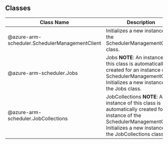 ## Classes
| Class Name | Description |
|---|---|
| @azure-arm-scheduler.SchedulerManagementClient |Initializes a new instance of the SchedulerManagementClient class.|
| @azure-arm-scheduler.Jobs |Jobs __NOTE__: An instance of this class is automatically created for an instance of the SchedulerManagementClient. Initializes a new instance of the Jobs class.|
| @azure-arm-scheduler.JobCollections |JobCollections __NOTE__: An instance of this class is automatically created for an instance of the SchedulerManagementClient. Initializes a new instance of the JobCollections class.|
